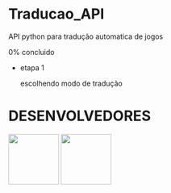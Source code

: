 # Traducao_API

API python para tradução automatica de jogos

0% concluido

* etapa 1

  escolhendo modo de tradução

# DESENVOLVEDORES

<a href='https://github.com/patrick-siotti'>_<img src='https://avatars.githubusercontent.com/u/59841892?v=4' style="width: 100px;">_</a>
<a href='https://github.com/AndersonMartins1'>_<img src='https://avatars.githubusercontent.com/u/144822852?v=4' width=100>_</a>

